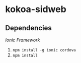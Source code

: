 # kokoa-sidweb

## Dependencies

*Ionic Framework*

1) `npm install -g ionic cordova`
2) `npm install`

